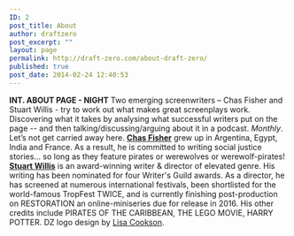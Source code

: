 ```yaml
---
ID: 2
post_title: About
author: draftzero
post_excerpt: ""
layout: page
permalink: http://draft-zero.com/about-draft-zero/
published: true
post_date: 2014-02-24 12:40:53
---
```

**INT. ABOUT PAGE - NIGHT** Two emerging screenwriters – Chas Fisher and Stuart Willis - try to work out what makes great screenplays work. Discovering what it takes by analysing what successful writers put on the page -- and then talking/discussing/arguing about it in a podcast. *Monthly*. Let’s not get carried away here. [**Chas Fisher**][1] grew up in Argentina, Egypt, India and France. As a result, he is committed to writing social justice stories… so long as they feature pirates or werewolves or werewolf-pirates! **[Stuart Willis][2]** is an award-winning writer & director of elevated genre. His writing has been nominated for four Writer's Guild awards. As a director, he has screened at numerous international festivals, been shortlisted for the world-famous TropFest TWICE, and is currently finishing post-production on RESTORATION an online-miniseries due for release in 2016. His other credits include PIRATES OF THE CARIBBEAN, THE LEGO MOVIE, HARRY POTTER. DZ logo design by <a href="http://lisacookson.com" target="_blank">Lisa Cookson</a>.

 [1]: http://www.chasfisher.info
 [2]: http://www.stuwillis.com